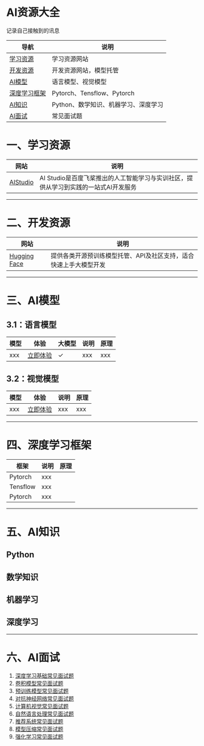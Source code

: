 # AI资源大全
记录自己接触到的讯息

| 导航     | 说明     |
| ------------ | ------------ |
|  [学习资源](#1) | 学习资源网站 |
|  [开发资源](#2) | 开发资源网站，模型托管 |
|  [AI模型](#3) | 语言模型、视觉模型|
|  [深度学习框架](#4) | Pytorch、Tensflow、Pytorch |
|  [AI知识](#5) | Python、数学知识、机器学习、深度学习 |
|  [AI面试](#6) | 常见面试题 |



# <span id = '1'>一、学习资源</span>


| 网站     | 说明                                             |
| ------------ | ------------------------------------------------------------ |
|  [AIStudio](https://aistudio.baidu.com/my/learn) | AI Studio是百度飞桨推出的‌人工智能学习与实训社区‌，提供从学习到实践的一站式AI开发服务|

---

# <span id = '2'>二、开发资源</span>

| 网站     | 说明                                             |
| ------------ | ------------------------------------------------------------ |
|  [‌Hugging Face](https://huggingface.co) | 提供各类开源预训练模型托管、API及社区支持，适合快速上手大模型开发‌|

---


# <span id = '3'>三、AI模型</span>

## 3.1：语言模型

| 模型     | 体验     | 大模型     | 说明     |原理     |
| ------------ | ------------ |------------ | ------------ | ------------ |
| xxx | [立即体验](https:/xxx.html)| &#10003;| xxx | xxx |


## 3.2：视觉模型

| 模型     | 体验     | 说明     |原理     |
| ------------ | ------------ | ------------ | ------------ |
| xxx | [立即体验](https:/xxx.html)| xxx| xxx |






---

# <span id = '4'>四、深度学习框架</span>

| 框架     |说明     |原理     |
| ------------ | ------------ | ------------ |
|  Pytorch | xxx‌|
|  Tensflow | xxx‌|
|  Pytorch | xxx‌|

---

# <span id = '5'>五、AI知识</span>

## Python
## 数学知识
## 机器学习
## 深度学习

---

# <span id = '6'>六、AI面试</span>

1.  [深度学习基础常见面试题](https://paddlepedia.readthedocs.io/en/latest/tutorials/interview_questions/interview_questions.html)
2. [卷积模型常见面试题](https://paddlepedia.readthedocs.io/en/latest/tutorials/interview_questions/interview_questions.html#id2)
3. [预训练模型常见面试题](https://paddlepedia.readthedocs.io/en/latest/tutorials/interview_questions/interview_questions.html#id3)
4. [对抗神经网络常见面试题](https://paddlepedia.readthedocs.io/en/latest/tutorials/interview_questions/interview_questions.html#id4)
5. [计算机视觉常见面试题](https://paddlepedia.readthedocs.io/en/latest/tutorials/interview_questions/interview_questions.html#id5)
6. [自然语言处理常见面试题](https://paddlepedia.readthedocs.io/en/latest/tutorials/interview_questions/interview_questions.html#id6)
7. [推荐系统常见面试题](https://paddlepedia.readthedocs.io/en/latest/tutorials/interview_questions/interview_questions.html#id7)
8.  [模型压缩常见面试题](https://paddlepedia.readthedocs.io/en/latest/tutorials/interview_questions/interview_questions.html#id8)
9.  [强化学习常见面试题](https://paddlepedia.readthedocs.io/en/latest/tutorials/interview_questions/interview_questions.html#id9)
